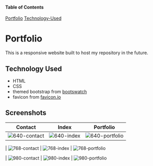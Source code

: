 #### Table of Contents

[Portfolio](#Portfolio)
[Technology-Used](#Technology-Used)

# Portfolio

This is a responsive website built to host my repository in the future.

## Technology Used

* HTML
* CSS
* themed bootstrap from [bootswatch](https://bootswatch.com/slate/)
* favicon from [favicon.io](https://favicon.io/favicon-generator)

## Screenshots
|Contact|Index|Portfolio|
|---|---|---|
 | ![640-contact](./Assets/Images/640-contact.jpg) | ![640-index](./Assets/Images/640-index.jpg) | ![640-portfolio](./Assets/Images/640-portfolio.jpg)

 | ![768-contact](./Assets/Images/768-contact.jpg) | ![768-index](./Assets/Images/768-index.jpg)  | ![768-portfolio](./Assets/Images/768-portfolio.jpg)

 | ![980-contact](./Assets/Images/980-contact.jpg)  | ![980-index](./Assets/Images/980-index.jpg)  | ![980-portfolio](./Assets/Images/980-portfolio.jpg)